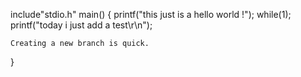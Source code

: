 include"stdio.h"
main()
{
    printf("this just is a hello world !");
    while(1);
	printf("today i just add a test\r\n");
	
	Creating a new branch is quick.
}

